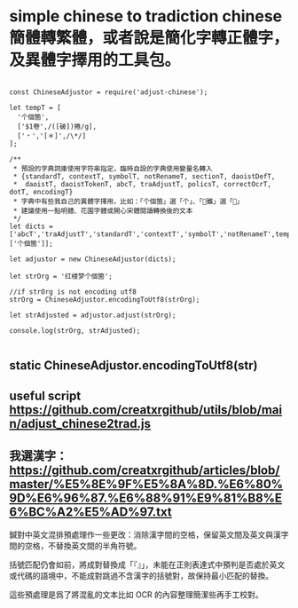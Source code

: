 # simple chinese to tradiction chinese 簡體轉繁體，或者說是簡化字轉正體字，及異體字擇用的工具包。


```

const ChineseAdjustor = require('adjust-chinese');

let tempT = [
  '个個箇',
  ['$1卷',/([破])捲/g],
  ['﹡','[＊]',/\*/]
];

/**
 * 預設的字典詞庫使用字符串指定，臨時自設的字典使用變量名轉入
 * {standardT, contextT, symbolT, notRenameT, sectionT, daoistDefT,
 *  daoistT, daoistTokenT, abcT, traAdjustT, policsT, correctOcrT, dotT, encodingT}
 * 字典中有些我自己的異體字擇用，比如：「个個箇」選「个」、「𨿽雖」選「𨿽」
 * 建議使用一點明體、花園字體或開心宋體閱讀轉換後的文本
 */
let dicts = ['abcT','traAdjustT','standardT','contextT','symbolT','notRenameT',tempT,['个個箇']];

let adjustor = new ChineseAdjustor(dicts);

let strOrg = '红楼梦个個箇';

//if strOrg is not encoding utf8
strOrg = ChineseAdjustor.encodingToUtf8(strOrg);

let strAdjusted = adjustor.adjust(strOrg);

console.log(strOrg, strAdjusted);


```

## static ChineseAdjustor.encodingToUtf8(str)

## useful script https://github.com/creatxrgithub/utils/blob/main/adjust_chinese2trad.js
## 我選漢字：https://github.com/creatxrgithub/articles/blob/master/%E5%8E%9F%E5%8A%8D.%E6%80%9D%E6%96%87.%E6%88%91%E9%81%B8%E6%BC%A2%E5%AD%97.txt

鍼對中英文混排預處理作一些更改：消除漢字間的空格，保留英文間及英文與漢字間的空格，不替換英文間的半角符號。

括號匹配仍會如前，將成對替換成「『』」，未能在正則表達式中預判是否處於英文或代碼的語境中，不能成對跳過不含漢字的括號對，故保持最小匹配的替換。

這些預處理是爲了將混亂的文本比如 OCR 的內容整理簡潔些再手工校對。
